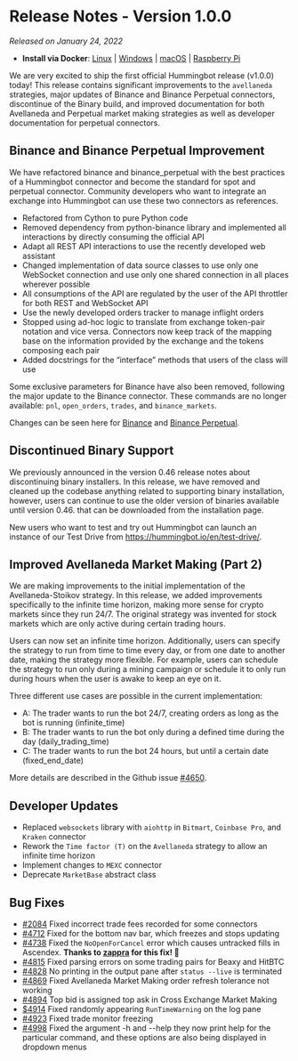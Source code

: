 # Release Notes - Version 1.0.0

*Released on January 24, 2022*

- **Install via Docker**: [Linux](/installation/docker/#linuxubuntu) | [Windows](/installation/docker/#windows) | [macOS](/installation/docker/#macos) | [Raspberry Pi](/installation/raspberry-pi/#install-via-docker)

We are very excited to ship the first official Hummingbot release (v1.0.0) today! This release contains significant improvements to the `avellaneda` strategies, major updates of Binance and Binance Perpetual connectors, discontinue of the Binary build, and improved documentation for both Avellaneda and Perpetual market making strategies as well as developer documentation for perpetual connectors. 


## Binance and Binance Perpetual Improvement

We have refactored binance and binance_perpetual with the best practices of a Hummingbot connector and become the standard for spot and perpetual connector. Community developers who want to integrate an exchange into Hummingbot can use these two connectors as references.

- Refactored from Cython to pure Python code
- Removed dependency from python-binance library and implemented all interactions by directly consuming the official API
- Adapt all REST API interactions to use the recently developed web assistant
- Changed implementation of data source classes to use only one WebSocket connection and use only one shared connection in all places wherever possible
- All consumptions of the API are regulated by the user of the API throttler for both REST and WebSocket API
- Use the newly developed orders tracker to manage inflight orders
- Stopped using ad-hoc logic to translate from exchange token-pair notation and vice versa. Connectors now keep track of the mapping base on the information provided by the exchange and the tokens composing each pair
- Added docstrings for the “interface” methods that users of the class will use

Some exclusive parameters for Binance have also been removed, following the major update to the Binance connector. These commands are no longer available: `pnl`, `open_orders`, `trades`, and `binance_markets`.

Changes can be seen here for [Binance](https://github.com/hummingbot/hummingbot/pull/5009) and [Binance Perpetual](https://github.com/hummingbot/hummingbot/pull/5008).

## Discontinued Binary Support

We previously announced in the version 0.46 release notes about discontinuing binary installers. In this release, we have removed and cleaned up the codebase anything related to supporting binary installation, however, users can continue to use the older version of binaries available until version 0.46. that can be downloaded from the installation page.

New users who want to test and try out Hummingbot can launch an instance of our Test Drive from https://hummingbot.io/en/test-drive/.

## Improved Avellaneda Market Making (Part 2)

We are making improvements to the initial implementation of the Avellaneda-Stoikov strategy. In this release, we added improvements specifically to the infinite time horizon, making more sense for crypto markets since they run 24/7. The original strategy was invented for stock markets which are only active during certain trading hours. 

Users can now set an infinite time horizon. Additionally, users can specify the strategy to run from time to time every day, or from one date to another date, making the strategy more flexible. For example, users can schedule the strategy to run only during a mining campaign or schedule it to only run during hours when the user is awake to keep an eye on it. 

Three different use cases are possible in the current implementation:

- A: The trader wants to run the bot 24/7, creating orders as long as the bot is running  (infinite_time)
- B: The trader wants to run the bot only during a defined time during the day    (daily_trading_time)
- C: The trader wants to run the bot 24 hours, but until a certain date      (fixed_end_date)

More details are described in the Github issue [#4650](https://github.com/hummingbot/hummingbot/issues/4650).


## Developer Updates

- Replaced `websockets` library with `aiohttp` in `Bitmart`, `Coinbase Pro`, and `Kraken` connector
- Rework the `Time factor (T)` on the `Avellaneda` strategy to allow an infinite time horizon
- Implement changes to `MEXC` connector
- Deprecate `MarketBase` abstract class

## Bug Fixes

- [#2084](https://github.com/hummingbot/hummingbot/issues/2084) Fixed incorrect trade fees recorded for some connectors
- [#4712](https://github.com/hummingbot/hummingbot/issues/4712) Fixed for the bottom nav bar, which freezes and stops updating
- [#4738](https://github.com/hummingbot/hummingbot/issues/4738) Fixed the `NoOpenForCancel` error which causes untracked fills in Ascendex. **Thanks to [zappra](https://github.com/zappra) for this fix! 🙏**
- [#4815](https://github.com/hummingbot/hummingbot/issues/4815) Fixed parsing errors on some trading pairs for Beaxy and HitBTC
- [#4828](https://github.com/hummingbot/hummingbot/issues/4828) No printing in the output pane after `status --live` is terminated
- [#4869](https://github.com/hummingbot/hummingbot/issues/4869) Fixed Avellaneda Market Making order refresh tolerance not working
- [#4894](https://github.com/hummingbot/hummingbot/issues/4894) Top bid is assigned top ask in Cross Exchange Market Making
- [$4914](https://github.com/hummingbot/hummingbot/issues/4914) Fixed randomly appearing `RunTimeWarning` on the log pane
- [#4923](https://github.com/hummingbot/hummingbot/pull/4923) Fixed trade monitor freezing 
- [#4998](https://github.com/hummingbot/hummingbot/pull/4998) Fixed the argument -h and --help they now print help for the particular command, and these options are also being displayed in dropdown menus